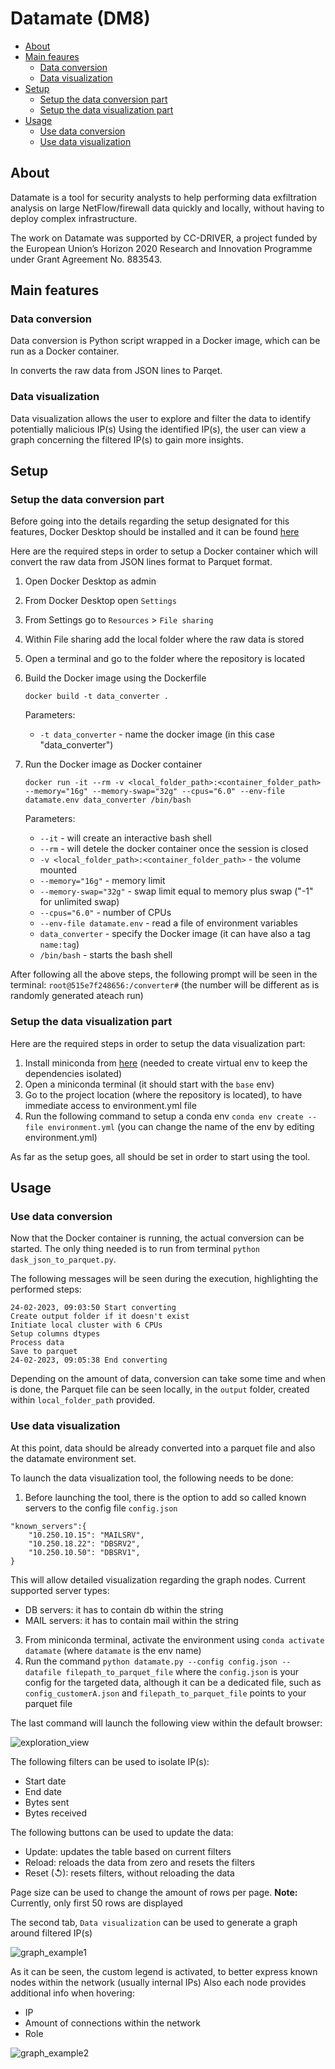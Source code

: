 # Datamate (DM8)

- [About](#about)
- [Main feaures](#main-features)
    - [Data conversion](#data-conversion)
    - [Data visualization](#data-visualization)
- [Setup](#setup)
    - [Setup the data conversion part](#setup-the-data-conversion-part)
    - [Setup the data visualization part](#setup-the-data-visualization-part)
- [Usage](#usage)
    - [Use data conversion](#use-data-conversion)
    - [Use data visualization](#use-data-visualization)

## About

Datamate is a tool for security analysts to help performing data exfiltration analysis on large NetFlow/firewall data quickly and locally, without having to deploy complex infrastructure. 

The work on Datamate was supported by CC-DRIVER, a project funded by the European Union’s Horizon 2020 Research and Innovation Programme under Grant Agreement No. 883543.

## Main features

### Data conversion
Data conversion is Python script wrapped in a Docker image, which can be run as a Docker container.

In converts the raw data from JSON lines to Parqet.
### Data visualization

Data visualization allows the user to explore and filter the data to identify potentially malicious IP(s)
Using the identified IP(s), the user can view a graph concerning the filtered IP(s) to gain more insights. 

## Setup

### Setup the data conversion part

Before going into the details regarding the setup designated for this features, Docker Desktop should be installed and it can be found [here](https://www.docker.com/products/docker-desktop/)

Here are the required steps in order to setup a Docker container which will convert the raw data from JSON lines format to Parquet format.
1. Open Docker Desktop as admin
2. From Docker Desktop open `Settings`
3. From Settings go to `Resources` > `File sharing`
4. Within File sharing add the local folder where the raw data is stored
5. Open a terminal and go to the folder where the repository is located
6. Build the Docker image using the Dockerfile

    ```docker build -t data_converter .```
    
    Parameters:
    - `-t data_converter` - name the docker image (in this case "data_converter")

7. Run the Docker image as Docker container

    ```docker run -it --rm -v <local_folder_path>:<container_folder_path> --memory="16g" --memory-swap="32g" --cpus="6.0" --env-file datamate.env data_converter /bin/bash```

    Parameters:
    - `--it` - will create an interactive bash shell
    - `--rm` - will detele the docker container once the session is closed
    - `-v <local_folder_path>:<container_folder_path>` - the volume mounted
    - `--memory="16g"` - memory limit
    - `--memory-swap="32g"` - swap limit equal to memory plus swap ("-1" for unlimited swap)
    - `--cpus="6.0"` - number of CPUs
    - `--env-file datamate.env` - read a file of environment variables
    - `data_converter` - specify the Docker image (it can have also a tag `name:tag`)
    - `/bin/bash` - starts the bash shell

After following all the above steps, the following prompt will be seen in the terminal: `root@515e7f248656:/converter#` (the number will be different as is randomly generated ateach run)

### Setup the data visualization part

Here are the required steps in order to setup the data visualization part:
1. Install miniconda from [here](https://docs.conda.io/en/latest/miniconda.html) (needed to create virtual env to keep the dependencies isolated)
2. Open a miniconda terminal (it should start with the `base` env)
3. Go to the project location (where the repository is located), to have immediate access to environment.yml file
4. Run the following command to setup a conda env `conda env create --file environment.yml` (you can change the name of the env by editing environment.yml)

As far as the setup goes, all should be set in order to start using the tool.

## Usage

### Use data conversion

Now that the Docker container is running, the actual conversion can be started. The only thing needed is to run from terminal `python dask_json_to_parquet.py`.

The following messages will be seen during the execution, highlighting the performed steps:

```
24-02-2023, 09:03:50 Start converting
Create output folder if it doesn't exist
Initiate local cluster with 6 CPUs
Setup columns dtypes
Process data
Save to parquet
24-02-2023, 09:05:38 End converting
```

Depending on the amount of data, conversion can take some time and when is done, the Parquet file can be seen locally, in the `output` folder, created within `local_folder_path` provided.

### Use data visualization

At this point, data should be already converted into a parquet file and also the datamate environment set.

To launch the data visualization tool, the following needs to be done:
1. Before launching the tool, there is the option to add so called known servers to the config file `config.json`
```
"known_servers":{
    "10.250.10.15": "MAILSRV",
    "10.250.18.22": "DBSRV2",
    "10.250.10.50": "DBSRV1",
}
```
This will allow detailed visualization regarding the graph nodes.
Current supported server types:
- DB servers: it has to contain db within the string
- MAIL servers: it has to contain mail within the string 
3. From miniconda terminal, activate the environment using `conda activate datamate` (where `datamate` is the env name)
4. Run the command `python datamate.py --config config.json --datafile filepath_to_parquet_file` where the `config.json` is your config for the targeted data, although it can be a dedicated file, such as `config_customerA.json` and `filepath_to_parquet_file` points to your parquet file

The last command will launch the following view within the default browser:

![exploration_view](exploration_view.png)

The following filters can be used to isolate IP(s):
- Start date
- End date
- Bytes sent
- Bytes received

The following buttons can be used to update the data:
- Update: updates the table based on current filters
- Reload: reloads the data from zero and resets the filters
- Reset (↺): resets filters, without reloading the data

Page size can be used to change the amount of rows per page.
**Note:** Currently, only first 50 rows are displayed

The second tab, `Data visualization` can be used to generate a graph around filtered IP(s)

![graph_example1](graph_example1.png)

As it can be seen, the custom legend is activated, to better express known nodes within the network (usually internal IPs)
Also each node provides additional info when hovering:
- IP
- Amount of connections within the network
- Role

![graph_example2](graph_example2.png)




